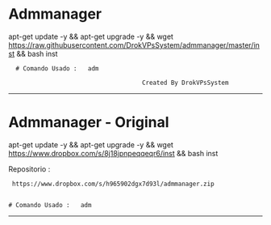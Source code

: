 # Admmanager

apt-get update -y && apt-get upgrade -y && wget https://raw.githubusercontent.com/DrokVPsSystem/admmanager/master/inst && bash inst

      # Comando Usado :   adm

                                         Created By DrokVPsSystem
***********************************************************************************************************************                                
 # Admmanager - Original

apt-get update -y && apt-get upgrade -y && wget https://www.dropbox.com/s/8j18jpnpeqqeqr6/inst && bash inst

Repositorio :

     https://www.dropbox.com/s/h965902dgx7d93l/admmanager.zip
     
     
    # Comando Usado :   adm               
***********************************************************************************************************************                                
